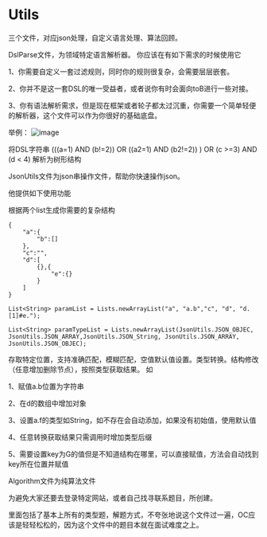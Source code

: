 # Utils
三个文件，对应json处理，自定义语言处理、算法回顾。

DslParse文件，为领域特定语言解析器。
你应该在有如下需求的时候使用它

1、你需要自定义一套过滤规则，同时你的规则很复杂，会需要层层嵌套。

2、你并不是这一套DSL的唯一受益者，或者说你有时会面向toB进行一些对接。

3、你有语法解析需求，但是现在框架或者轮子都太过沉重，你需要一个简单轻便的解析器，这个文件可以作为你很好的基础底盘。

举例：
![image](https://github.com/user-attachments/assets/683c94a0-7e18-4430-ab3c-a77c171bc363)

   将DSL字符串  (((a=1) AND (b!=2)) OR ((a2=1) AND (b2!=2)) ) OR (c >=3) AND (d < 4) 解析为树形结构
   


JsonUtils文件为json串操作文件，帮助你快速操作json。

他提供如下使用功能

根据两个list生成你需要的复杂结构
```
{
    "a":{
        "b":[]
    },
    "c":"",
    "d":[
        {},{
            "e":{}
        }
    ]
}

List<String> paramList = Lists.newArrayList("a", "a.b","c", "d", "d.[1]#e.");

List<String> paramTypeList = Lists.newArrayList(JsonUtils.JSON_OBJEC, JsonUtils.JSON_ARRAY,JsonUtils.JSON_String, JsonUtils.JSON_ARRAY, JsonUtils.JSON_OBJEC);
```

存取特定位置，支持准确匹配，模糊匹配，空值默认值设置。类型转换。结构修改（任意增加删除节点），按照类型获取结果。
如

1、赋值a.b位置为字符串

2、在d的数组中增加对象

3、设置a.f的类型如String，如不存在会自动添加，如果没有初始值，使用默认值

4、任意转换获取结果只需调用时增加类型后缀

5、需要设置key为G的值但是不知道结构在哪里，可以直接赋值，方法会自动找到key所在位置并赋值

Algorithm文件为纯算法文件

为避免大家还要去登录特定网站，或者自己找寻联系题目，所创建。

里面包括了基本上所有的类型题，解题方式，不夸张地说这个文件过一遍，OC应该是轻轻松松的，因为这个文件中的题目本就在面试难度之上。

